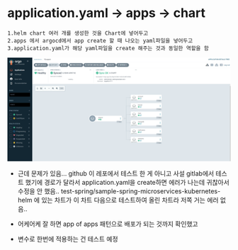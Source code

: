 # application.yaml -> apps -> chart
```
1.helm chart 여러 개를 생성한 것을 Chart에 넣어두고
2.apps 에서 argocd에서 app create 할 때 나오는 yaml파일을 넣어두고
3.application.yaml가 해당 yaml파일을 create 해주는 것과 동일한 역할을 함  
```

![Alt text](image.png)

- 근데 문제가 있음...
github 이 레포에서 테스트 한 게 아니고 사설 gitlab에서 테스트 했기에
경로가 달라서 application.yaml을 create하면 에러가 나는데
귀찮아서 수정을 안 했음..
test-spring/sample-spring-microservices-kubernetes-helm 에 있는 차트가 
이 차트 다음으로 테스트하여 올린 차트라 저쪽 거는 에러 없음..
  
- 어케어케 잘 하면 app of apps 패턴으로 배포가 되는 것까지 확인했고
- 변수로 한번에 적용하는 건 테스트 예정   
  
  
